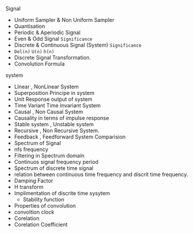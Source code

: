 Signal 
- Uniform Sampler & Non Uniform Sampler
- Quantisation
- Periodic & Aperiodic Signal
- Even & Odd Signal `Significance`
- Discrete & Continuous Signal (System) `Significance`
- `Del(n)` `U(n)` `h(n)`
- Discrete Signal Transformation.
- Convolution Formula

system
- LInear , NonLinear System
- Superposition Principe in system
- Unit Response output of system
- Time Variant Time Invariant System
- Causal  , Non Causal System
- Causality in terms of impulse response
- Stable system , Unstable system
- Recursive , Non Recursive System.
- Feedback , Feedforward System Comparision
- Spectrum of Signal
- nfs frequency
- Filtering in Spectrum domain 
- Continuos signal frequency period
- Spectrum of discrete time signal
- relation between continuous time frequency and discrit time frequency.
- Damping Factor
- H transform
- Implimentation of discrite time sysytem
    - Stability function
- Properties of convolution
- convoltion clock
- Corelation
- Corelation Coefficient

































